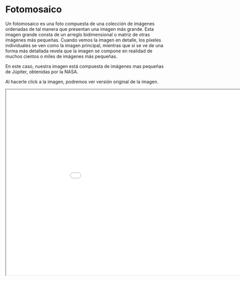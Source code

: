 # Fotomosaico 

Un fotomosaico es una foto compuesta de una colección de imágenes ordenadas de tal manera que presentan una imagen más grande. Esta imagen grande consta de un arreglo bidimensional o matriz de otras imágenes más pequeñas. Cuando vemos la imagen en detalle, los píxeles individuales se ven como la imagen principal, mientras que si se ve de una forma más detallada revela que la imagen se compone en realidad de muchos cientos o miles de imágenes más pequeñas.

En este caso, nuestra imagen está compuesta de imágenes mas pequeñas de Júpiter, obtenidas por la NASA.

Al hacerle click a la imagen, podremos ver versión original de la imagen.



<iframe id=mosaico style=width:1000px;height:580px src=/vc/sketches/prueba.html>
</iframe>